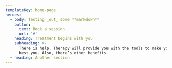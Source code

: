 ```yaml
---
templateKey: home-page
heroes:
  - body: Testing _out_ some **markdown**
    button:
      text: Book a session
      url: '#'
    heading: Treatment begins with you
    subheading: >-
      There is help. Therapy will provide you with the tools to make you the
      best you. Also, there’s other benefits.
  - heading: Another section
---
```


